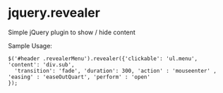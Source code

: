 jquery.revealer
===============

Simple jQuery plugin to show / hide content

Sample Usage:

```
$('#header .revealerMenu').revealer({'clickable': 'ul.menu', 'content': 'div.sub', 
  'transition': 'fade', 'duration': 300, 'action' : 'mouseenter' , 'easing' : 'easeOutQuart', 'perform' : 'open'
});
```


